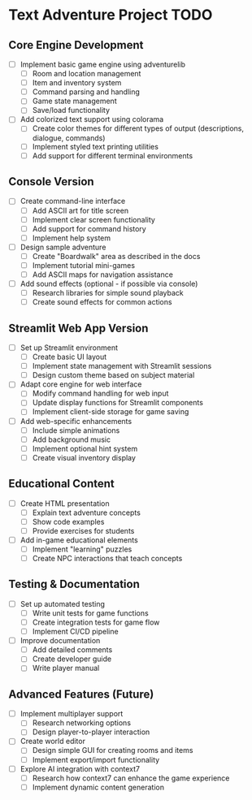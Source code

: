 # Text Adventure Project TODO

## Core Engine Development

- [ ] Implement basic game engine using adventurelib
  - [ ] Room and location management
  - [ ] Item and inventory system
  - [ ] Command parsing and handling
  - [ ] Game state management
  - [ ] Save/load functionality

- [ ] Add colorized text support using colorama
  - [ ] Create color themes for different types of output (descriptions, dialogue, commands)
  - [ ] Implement styled text printing utilities
  - [ ] Add support for different terminal environments

## Console Version

- [ ] Create command-line interface
  - [ ] Add ASCII art for title screen
  - [ ] Implement clear screen functionality
  - [ ] Add support for command history
  - [ ] Implement help system

- [ ] Design sample adventure
  - [ ] Create "Boardwalk" area as described in the docs
  - [ ] Implement tutorial mini-games
  - [ ] Add ASCII maps for navigation assistance

- [ ] Add sound effects (optional - if possible via console)
  - [ ] Research libraries for simple sound playback
  - [ ] Create sound effects for common actions

## Streamlit Web App Version

- [ ] Set up Streamlit environment
  - [ ] Create basic UI layout
  - [ ] Implement state management with Streamlit sessions
  - [ ] Design custom theme based on subject material

- [ ] Adapt core engine for web interface
  - [ ] Modify command handling for web input
  - [ ] Update display functions for Streamlit components
  - [ ] Implement client-side storage for game saving

- [ ] Add web-specific enhancements
  - [ ] Include simple animations
  - [ ] Add background music
  - [ ] Implement optional hint system
  - [ ] Create visual inventory display

## Educational Content

- [ ] Create HTML presentation
  - [ ] Explain text adventure concepts
  - [ ] Show code examples
  - [ ] Provide exercises for students

- [ ] Add in-game educational elements
  - [ ] Implement "learning" puzzles
  - [ ] Create NPC interactions that teach concepts

## Testing & Documentation

- [ ] Set up automated testing
  - [ ] Write unit tests for game functions
  - [ ] Create integration tests for game flow
  - [ ] Implement CI/CD pipeline

- [ ] Improve documentation
  - [ ] Add detailed comments
  - [ ] Create developer guide
  - [ ] Write player manual

## Advanced Features (Future)

- [ ] Implement multiplayer support
  - [ ] Research networking options
  - [ ] Design player-to-player interaction

- [ ] Create world editor
  - [ ] Design simple GUI for creating rooms and items
  - [ ] Implement export/import functionality

- [ ] Explore AI integration with context7
  - [ ] Research how context7 can enhance the game experience
  - [ ] Implement dynamic content generation
